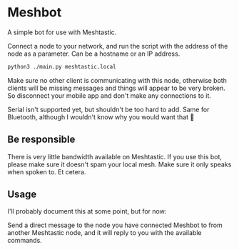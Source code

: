 # Meshbot

A simple bot for use with Meshtastic.

Connect a node to your network, and run the script with the address of the node
as a parameter. Can be a hostname or an IP address.

```bash
python3 ./main.py meshtastic.local
```

Make sure no other client is communicating with this node, otherwise both
clients will be missing messages and things will appear to be very broken. So
disconnect your mobile app and don't make any connections to it.

Serial isn't supported yet, but shouldn't be too hard to add. Same for
Bluetooth, although I wouldn't know why you would want that 🙂

## Be responsible

There is very little bandwidth available on Meshtastic. If you use this bot,
please make sure it doesn't spam your local mesh. Make sure it only speaks when
spoken to. Et cetera.

## Usage

I'll probably document this at some point, but for now:

Send a direct message to the node you have connected Meshbot to from another
Meshtastic node, and it will reply to you with the available commands.

